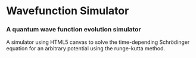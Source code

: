# Wavefunction Simulator

### A quantum wave function evolution simulator

A simulator using HTML5 canvas to solve the time-depending Schrödinger equation for an arbitrary potential using the runge-kutta method.
